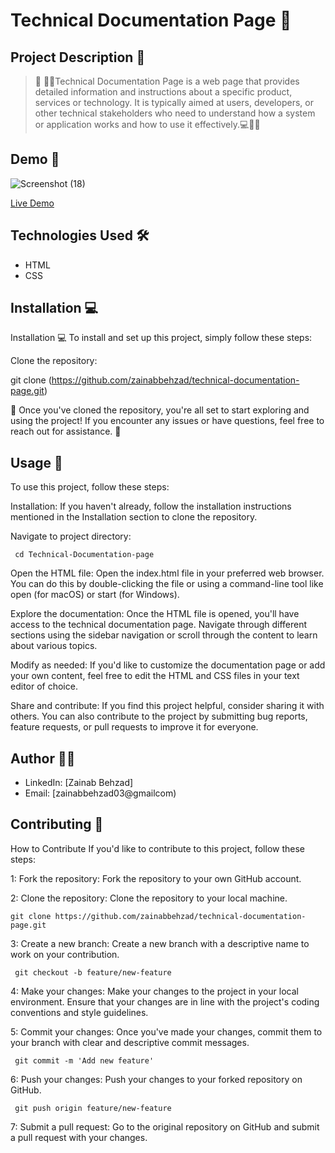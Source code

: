 # Technical Documentation Page 🚀

## Project Description 📝

> 🌟 👩‍💻Technical Documentation Page is a web page that provides detailed information and instructions about a specific product, services or technology. It is typically aimed at users, developers, or other technical stakeholders who need to understand how a system or application works and how to use it effectively.💻📝🚀

## Demo 📸
![Screenshot (18)](https://github.com/zainabbehzad/technical-documentation-page/assets/168668702/3f07cafc-ff27-4393-b179-ee9ffb98d42e)


[Live Demo](https://zainabbehzad.github.io/technical-documentation-page/)

## Technologies Used 🛠️
- HTML
- CSS

## Installation 💻

Installation 💻
To install and set up this project, simply follow these steps:

Clone the repository:

git clone (https://github.com/zainabbehzad/technical-documentation-page.git)

🎉 Once you've cloned the repository, you're all set to start exploring and using the project! If you encounter any issues or have questions, feel free to reach out for assistance. 🚀

## Usage 🎯
To use this project, follow these steps:

Installation: If you haven't already, follow the installation instructions mentioned in the Installation section to clone the repository.

Navigate to project directory:

     cd Technical-Documentation-page

Open the HTML file: Open the index.html file in your preferred web browser. You can do this by double-clicking the file or using a command-line tool like open (for macOS) or start (for Windows).

Explore the documentation: Once the HTML file is opened, you'll have access to the technical documentation page. Navigate through different sections using the sidebar navigation or scroll through the content to learn about various topics.

Modify as needed: If you'd like to customize the documentation page or add your own content, feel free to edit the HTML and CSS files in your text editor of choice.

Share and contribute: If you find this project helpful, consider sharing it with others. You can also contribute to the project by submitting bug reports, feature requests, or pull requests to improve it for everyone.


## Author 👩‍💻

- LinkedIn: [Zainab Behzad]
- Email: [zainabbehzad03@gmailcom)

## Contributing 🤝

How to Contribute
If you'd like to contribute to this project, follow these steps:

1: Fork the repository: Fork the repository to your own GitHub account.

2: Clone the repository: Clone the repository to your local machine.

    git clone https://github.com/zainabbehzad/technical-documentation-page.git

3: Create a new branch: Create a new branch with a descriptive name to work on your contribution.

     git checkout -b feature/new-feature

4: Make your changes: Make your changes to the project in your local environment. Ensure that your changes are in line with the project's coding conventions and style guidelines.

5: Commit your changes: Once you've made your changes, commit them to your branch with clear and descriptive commit messages.

     git commit -m 'Add new feature'

6: Push your changes: Push your changes to your forked repository on GitHub.

     git push origin feature/new-feature
    
7: Submit a pull request: Go to the original repository on GitHub and submit a pull request with your changes.

